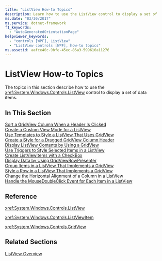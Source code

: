 ```yaml
---
title: "ListView How-to Topics"
description: Learn how to use the ListView control to display a set of data items in a Windows Presentation Foundation (WPF) application.
ms.date: "03/30/2017"
ms.service: dotnet-framework
f1_keywords: 
  - "AutoGeneratedOrientationPage"
helpviewer_keywords: 
  - "controls [WPF], ListView"
  - "ListView controls [WPF], how-to topics"
ms.assetid: aafce40c-9bfe-45ec-86a3-599616a11276
---
```

# ListView How-to Topics

The topics in this section describe how to use the <xref:System.Windows.Controls.ListView> control to display a set of data items.  
  
## In This Section  

[Sort a GridView Column When a Header Is Clicked](how-to-sort-a-gridview-column-when-a-header-is-clicked.md)  
[Create a Custom View Mode for a ListView](how-to-create-a-custom-view-mode-for-a-listview.md)  
[Use Templates to Style a ListView That Uses GridView](how-to-use-templates-to-style-a-listview-that-uses-gridview.md)  
[Create a Style for a Dragged GridView Column Header](how-to-create-a-style-for-a-dragged-gridview-column-header.md)  
[Display ListView Contents by Using a GridView](how-to-display-listview-contents-by-using-a-gridview.md)  
[Use Triggers to Style Selected Items in a ListView](how-to-use-triggers-to-style-selected-items-in-a-listview.md)  
[Create ListViewItems with a CheckBox](how-to-create-listviewitems-with-a-checkbox.md)  
[Display Data by Using GridViewRowPresenter](how-to-display-data-by-using-gridviewrowpresenter.md)  
[Group Items in a ListView That Implements a GridView](how-to-group-items-in-a-listview-that-implements-a-gridview.md)  
[Style a Row in a ListView That Implements a GridView](how-to-style-a-row-in-a-listview-that-implements-a-gridview.md)  
[Change the Horizontal Alignment of a Column in a ListView](how-to-change-the-horizontal-alignment-of-a-column-in-a-listview.md)  
[Handle the MouseDoubleClick Event for Each Item in a ListView](how-to-handle-the-mousedoubleclick-event-for-each-item-in-a-listview.md)  
  
## Reference  

<xref:System.Windows.Controls.ListView>  
  
<xref:System.Windows.Controls.ListViewItem>  
  
<xref:System.Windows.Controls.GridView>  
  
## Related Sections  

[ListView Overview](listview-overview.md)
